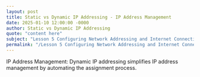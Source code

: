 ```yaml
---
layout: post
title: Static vs Dynamic IP Addressing - IP Address Management
date: 2025-01-10 12:00:00 -0000
author: Static vs Dynamic IP Addressing
quote: "content here"
subject: "Lesson 5 Configuring Network Addressing and Internet Connections"
permalink: "/Lesson 5 Configuring Network Addressing and Internet Connections/Static vs Dynamic IP Addressing/Static vs Dynamic IP Addressing - IP Address Management"
---
```


IP Address Management: Dynamic IP addressing simplifies IP address management by automating the assignment process.
